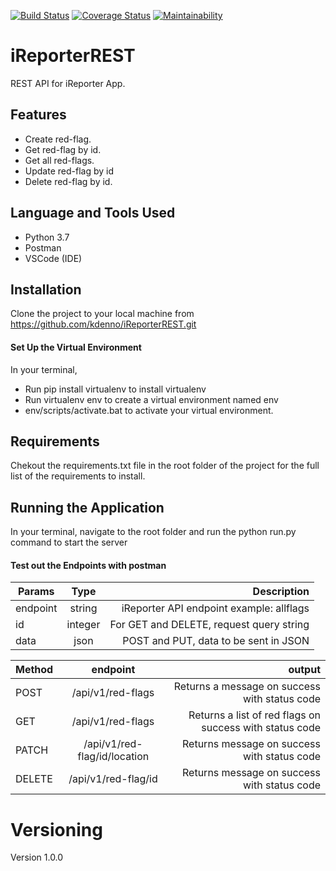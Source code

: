 [![Build Status](https://travis-ci.org/kdenno/iReporterREST.svg?branch=endpoints)](https://travis-ci.org/kdenno/iReporterREST)
[![Coverage Status](https://coveralls.io/repos/github/kdenno/iReporterREST/badge.svg?branch=endpoints)](https://coveralls.io/github/kdenno/iReporterREST?branch=endpoints)
[![Maintainability](https://api.codeclimate.com/v1/badges/7819728baacca25063eb/maintainability)](https://codeclimate.com/github/kdenno/iReporterREST/maintainability)

# iReporterREST #

REST API for iReporter App. 

## Features ##
* Create  red-flag.
* Get  red-flag by id.
* Get all red-flags.
* Update red-flag by id
* Delete red-flag by id.

## Language and Tools Used ##
* Python 3.7
* Postman
* VSCode (IDE)

## Installation ##
Clone the project to your local machine from https://github.com/kdenno/iReporterREST.git

#### Set Up the Virtual Environment ###
In your terminal,
* Run pip install virtualenv to install virtualenv
* Run virtualenv env to create a virtual environment named env
* env/scripts/activate.bat to activate your virtual environment.

## Requirements ##
Chekout the requirements.txt file in the root folder of the project for the full list of the requirements to install.

## Running the Application ##
In your terminal, navigate to the root folder and run the python run.py command to start the server

#### Test out the Endpoints with postman ####

| Params        | Type          | Description                               |
| ------------- |:-------------:| ---------------------------------------:  |
| endpoint      | string        | iReporter API endpoint example: allflags  |
| id            | integer       | For GET and DELETE, request query string  |
| data          | json          | POST and PUT, data to be sent in JSON     |


| Method        | endpoint                     | output                                                  |
| ------------- |:----------------------------:| -------------------------------------------------------:|
| POST          | /api/v1/red-flags            | Returns a message on success with status code           |
| GET           | /api/v1/red-flags            | Returns a list of red flags on success with status code |
| PATCH         | /api/v1/red-flag/id/location | Returns message on success with status code             |
| DELETE        | /api/v1/red-flag/id          | Returns message on success with status code             |

# Versioning #
Version 1.0.0

 